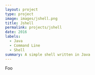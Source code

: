 ```yaml
---
layout: project
type: project
image: images/jshell.png
title: Jshell
permalink: projects/jshell
date: 2016
labels:
  - Java
  - Command Line
  - Shell
summary: A simple shell written in Java
---
```


Foo